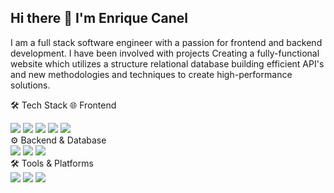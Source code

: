 ## Hi there 👋 I'm Enrique Canel 

I am a full stack software engineer with a passion for frontend and backend development. I have been involved with projects Creating a fully-functional website which utilizes a structure relational database building efficient API's and new methodologies and techniques to create high-performance solutions.

🛠 Tech Stack
🌐 Frontend
<div> <img src="https://img.shields.io/badge/-TypeScript-3178C6?style=flat-square&logo=typescript&logoColor=white" /> <img src="https://img.shields.io/badge/-JavaScript-F7DF1E?style=flat-square&logo=javascript&logoColor=black" /> <img src="https://img.shields.io/badge/-HTML5-E34F26?style=flat-square&logo=html5&logoColor=white" /> <img src="https://img.shields.io/badge/-CSS3-1572B6?style=flat-square&logo=css3&logoColor=white" /> <img src="https://img.shields.io/badge/-React-61DAFB?style=flat-square&logo=react&logoColor=black" /> </div>
⚙️ Backend & Database
<div> <img src="https://img.shields.io/badge/-Node.js-339933?style=flat-square&logo=node.js&logoColor=white" /> <img src="https://img.shields.io/badge/-Express.js-000000?style=flat-square&logo=express&logoColor=white" /> <img src="https://img.shields.io/badge/-PostgreSQL-336791?style=flat-square&logo=postgresql&logoColor=white" /> </div>
🛠 Tools & Platforms
<div> <img src="https://img.shields.io/badge/-GitHub-181717?style=flat-square&logo=github&logoColor=white" /> <img src="https://img.shields.io/badge/-Git-F05032?style=flat-square&logo=git&logoColor=white" /> <img src="https://img.shields.io/badge/-VS_Code-007ACC?style=flat-square&logo=visual-studio-code&logoColor=white" /> </div>

